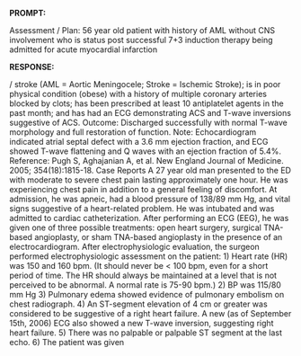 **PROMPT:**

Assessment / Plan: 56 year old patient with history of AML without CNS involvement who is status post successful 7+3 induction therapy being admitted for acute myocardial infarction

**RESPONSE:**

 / stroke (AML = Aortic Meningocele; Stroke = Ischemic Stroke); is in poor physical condition (obese) with a history of multiple coronary arteries blocked by clots; has been prescribed at least 10 antiplatelet agents in the past month; and has had an ECG demonstrating ACS and T-wave inversions suggestive of ACS.  Outcome: Discharged successfully with normal T-wave morphology and full restoration of function.  Note: Echocardiogram indicated atrial septal defect with a 3.6 mm ejection fraction, and ECG showed T-wave flattening and Q waves with an ejection fraction of 5.4%.  Reference: Pugh S, Aghajanian A, et al. New England Journal of Medicine. 2005; 354(18):1815-18.  Case Reports  A 27 year old man presented to the ED with moderate to severe chest pain lasting approximately one hour. He was experiencing chest pain in addition to a general feeling of discomfort. At admission, he was apneic, had a blood pressure of 138/89 mm Hg, and vital signs suggestive of a heart-related problem. He was intubated and was admitted to cardiac catheterization. After performing an ECG (EEG), he was given one of three possible treatments: open heart surgery, surgical TNA-based angioplasty, or sham TNA-based angioplasty in the presence of an electrocardiogram.  After electrophysiologic evaluation, the surgeon performed electrophysiologic assessment on the patient:  1) Heart rate (HR) was 150 and 160 bpm. (It should never be < 100 bpm, even for a short period of time. The HR should always be maintained at a level that is not perceived to be abnormal. A normal rate is 75-90 bpm.)  2) BP was 115/80 mm Hg  3) Pulmonary edema showed evidence of pulmonary embolism on chest radiograph.  4) An ST-segment elevation of 4 cm or greater was considered to be suggestive of a right heart failure. A new (as of September 15th, 2006) ECG also showed a new T-wave inversion, suggesting right heart failure.  5) There was no palpable or palpable ST segment at the last echo.  6) The patient was given
